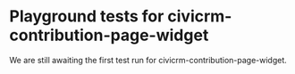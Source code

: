 # Playground tests for civicrm-contribution-page-widget
We are still awaiting the first test run for civicrm-contribution-page-widget.
